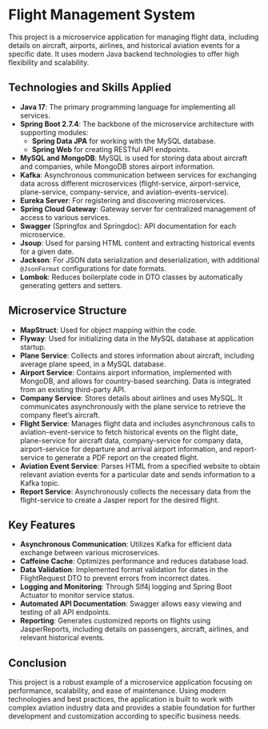 <h1>Flight Management System</h1>

<p>This project is a microservice application for managing flight data, including details on aircraft, airports, airlines, and historical aviation events for a specific date. It uses modern Java backend technologies to offer high flexibility and scalability.</p>

<h2>Technologies and Skills Applied</h2>
<ul>
  <li><strong>Java 17</strong>: The primary programming language for implementing all services.</li>
  <li><strong>Spring Boot 2.7.4</strong>: The backbone of the microservice architecture with supporting modules:
    <ul>
      <li><strong>Spring Data JPA</strong> for working with the MySQL database.</li>
      <li><strong>Spring Web</strong> for creating RESTful API endpoints.</li>
    </ul>
  </li>
  <li><strong>MySQL and MongoDB</strong>: MySQL is used for storing data about aircraft and companies, while MongoDB stores airport information.</li>
  <li><strong>Kafka</strong>: Asynchronous communication between services for exchanging data across different microservices (flight-service, airport-service, plane-service, company-service, and aviation-events-service).</li>
  <li><strong>Eureka Server</strong>: For registering and discovering microservices.</li>
  <li><strong>Spring Cloud Gateway</strong>: Gateway server for centralized management of access to various services.</li>
  <li><strong>Swagger</strong> (Springfox and Springdoc): API documentation for each microservice.</li>
  <li><strong>Jsoup</strong>: Used for parsing HTML content and extracting historical events for a given date.</li>
  <li><strong>Jackson</strong>: For JSON data serialization and deserialization, with additional <code>@JsonFormat</code> configurations for date formats.</li>
  <li><strong>Lombok</strong>: Reduces boilerplate code in DTO classes by automatically generating getters and setters.</li>
</ul>

<h2>Microservice Structure</h2>
<ul>
  <li><strong>MapStruct</strong>: Used for object mapping within the code.</li>
  <li><strong>Flyway</strong>: Used for initializing data in the MySQL database at application startup.</li>
  <li><strong>Plane Service</strong>: Collects and stores information about aircraft, including average plane speed, in a MySQL database.</li>
  <li><strong>Airport Service</strong>: Contains airport information, implemented with MongoDB, and allows for country-based searching. Data is integrated from an existing third-party API.</li>
  <li><strong>Company Service</strong>: Stores details about airlines and uses MySQL. It communicates asynchronously with the plane service to retrieve the company fleet’s aircraft.</li>
  <li><strong>Flight Service</strong>: Manages flight data and includes asynchronous calls to aviation-event-service to fetch historical events on the flight date, plane-service for aircraft data, company-service for company data, airport-service for departure and arrival airport information, and report-service to generate a PDF report on the created flight.</li>
  <li><strong>Aviation Event Service</strong>: Parses HTML from a specified website to obtain relevant aviation events for a particular date and sends information to a Kafka topic.</li>
  <li><strong>Report Service</strong>: Asynchronously collects the necessary data from the flight-service to create a Jasper report for the desired flight.</li>
</ul>

<h2>Key Features</h2>
<ul>
  <li><strong>Asynchronous Communication</strong>: Utilizes Kafka for efficient data exchange between various microservices.</li>
  <li><strong>Caffeine Cache</strong>: Optimizes performance and reduces database load.</li>
  <li><strong>Data Validation</strong>: Implemented format validation for dates in the FlightRequest DTO to prevent errors from incorrect dates.</li>
  <li><strong>Logging and Monitoring</strong>: Through Slf4j logging and Spring Boot Actuator to monitor service status.</li>
  <li><strong>Automated API Documentation</strong>: Swagger allows easy viewing and testing of all API endpoints.</li>
  <li><strong>Reporting</strong>: Generates customized reports on flights using JasperReports, including details on passengers, aircraft, airlines, and relevant historical events.</li>
</ul>

<h2>Conclusion</h2>
<p>This project is a robust example of a microservice application focusing on performance, scalability, and ease of maintenance. Using modern technologies and best practices, the application is built to work with complex aviation industry data and provides a stable foundation for further development and customization according to specific business needs.</p>

</body>
</html>